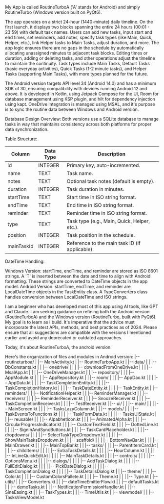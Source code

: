 My App is called RoutineTurboA ('A' stands for Android) and simply RoutineTurbo (Windows version built on PyQt6).

The app operates on a strict 24-hour (1440-minute) daily timeline. On the first launch, it displays two blocks spanning the entire 24 hours (00:01 - 23:59) with default task names. Users can add new tasks, input start and end times, set reminders, add notes, specify task types (like Main, Quick, Helper, etc.), link Helper tasks to Main Tasks, adjust duration, and more. The app logic ensures there are no gaps in the schedule by automatically allocating unassigned minutes to adjacent task blocks. Editing times or duration, adding or deleting tasks, and other operations adjust the timeline to maintain the continuity. Task types include Main Tasks, Default Tasks (basic everyday activities), Quick Tasks (1-2 minute tasks), and Helper Tasks (supporting Main Tasks), with more types planned for the future.

The Android version targets API level 34 (Android 14.0) and has a minimum SDK of 30, ensuring compatibility with devices running Android 12 and above. It is developed in Kotlin, using Jetpack Compose for the UI, Room for database management using KSP plugin, and hilt for dependency injection using kapt. OneDrive integration is managed using MSAL, and it's purpose is to sync the routine data between Windows and Android version.

Database Design Overview: Both versions use a SQLite database to manage tasks in way that maintains consistency across both platforms for proper data synchronization.

Table Structure:

| Column     | Data Type | Description                                  |
|------------|------------|----------------------------------------------|
| id         | INTEGER    | Primary key, auto-incremented.               |
| name       | TEXT       | Task name.                                   |
| notes      | TEXT       | Optional task notes (default is empty).      |
| duration   | INTEGER    | Task duration in minutes.                    |
| startTime  | TEXT       | Start time in ISO string format.             |
| endTime    | TEXT       | End time in ISO string format.               |
| reminder   | TEXT       | Reminder time in ISO string format.          |
| type       | TEXT       | Task type (e.g., Main, Quick, Helper, etc.). |
| position   | INTEGER    | Task position in the schedule.               |
| mainTaskId | INTEGER    | Reference to the main task ID (if applicable).|

DateTime Handling:

Windows Version: startTime, endTime, and reminder are stored as ISO 8601 strings. A 'T' is inserted between the date and time to align with Android formatting. These strings are converted to DateTime objects in the app model.
Android Version: startTime, endTime, and reminder are LocalDateTime objects in the TaskEntity class. A TypeConverters class handles conversion between LocalDateTime and ISO strings.

I am a beginner who has developed most of this app using AI tools, like GPT and Claude. I am seeking guidance on refining both the Android version (RoutineTurboA) and the Windows version (RoutineTurbo, built with PyQt6). My goal is to learn as I build. It's imperative that the advice must incorporate the latest APIs, methods, and best practices as of 2024. Please ensure that all suggestions are compatible with the versions I mentioned earlier and avoid any deprecated or outdated approaches.

Today, it's about RoutineTurboA, the android version.

Here's the organization of files and modules in Android version:
|-- routineturboa/
|   |-- MainActivity.kt
|   |-- RoutineTurboApp.kt
|   |-- data/
|   |   |-- DbConstants.kt
|   |   |-- onedrive/
|   |   |   |-- downloadFromOneDrive.kt
|   |   |   |-- MsalApp.kt
|   |   |   |-- OneDriveManager.kt
|   |   |-- repository/
|   |   |   |-- AppModule.kt
|   |   |   |-- AppRepository.kt
|   |   |-- room/
|   |   |   |-- AppDao.kt
|   |   |   |-- AppData.kt
|   |   |   |-- TaskCompletionEntity.kt
|   |   |   |-- TaskCompletionHistory.kt
|   |   |   |-- TaskDateEntity.kt
|   |   |   |-- TaskEntity.kt
|   |-- reminders/
|   |   |-- NotificationHelper.kt
|   |   |-- ReminderManager.kt
|   |   |-- receivers/
|   |   |   |-- ReminderReceiver.kt
|   |   |   |-- SnoozeReceiver.kt
|   |   |   |-- TaskCompletionReceiver.kt
|   |   |   |-- TestReceiver.kt
|   |-- ui/
|   |   |-- main/
|   |   |   |-- MainScreen.kt
|   |   |   |-- TasksLazyColumn.kt
|   |   |-- models/
|   |   |   |-- TaskEventsToFunctions.kt
|   |   |   |-- TaskFormData.kt
|   |   |   |-- TasksUiState.kt
|   |   |-- reusable/
|   |   |   |-- AlpabhetIcon.kt
|   |   |   |-- AnimatedAlpha.kt
|   |   |   |-- CircularProgressIndicator.kt
|   |   |   |-- CustomTextField.kt
|   |   |   |-- DottedLine.kt
|   |   |   |-- SignInAndSyncButtons.kt
|   |   |   |-- TaskCardPlaceholder.kt
|   |   |   |-- dropdowns/
|   |   |   |   |-- SelectTaskTypeDropdown.kt
|   |   |   |   |-- ShowMainTasksDropdown.kt
|   |   |-- scaffold/
|   |   |   |-- BottomNavBar.kt
|   |   |   |-- MainDrawer.kt
|   |   |   |-- MainTopBar.kt
|   |   |-- tasks/
|   |   |   |-- ParentItemCard.kt
|   |   |   |-- childItems/
|   |   |   |   |-- ExtraTaskDetails.kt
|   |   |   |   |-- HourColumn.kt
|   |   |   |   |-- InLineQuickEdit.kt
|   |   |   |   |-- MainTaskDetails.kt
|   |   |   |-- controls/
|   |   |   |   |-- OptionsMenu.kt
|   |   |   |-- dialogs/
|   |   |   |   |-- AddTaskDialog.kt
|   |   |   |   |-- FullEditDialog.kt
|   |   |   |   |-- PickDateDialog.kt
|   |   |   |   |-- TaskCompletionDialog.kt
|   |   |   |   |-- TaskDetailsDialog.kt
|   |   |-- theme/
|   |   |   |-- Color.kt
|   |   |   |-- CustomColorsPallete.kt
|   |   |   |-- Theme.kt
|   |   |   |-- Type.kt
|   |-- utils/
|   |   |-- Converters.kt
|   |   |-- dateTimeEmitterFlow.kt
|   |   |-- defaultTasks.kt
|   |   |-- demoTasks.kt
|   |   |-- NotificationPermissionHandler.kt
|   |   |-- SineEasing.kt
|   |   |-- TaskTypes.kt
|   |   |-- TimeUtils.kt
|   |-- viewmodel/
|   |   |-- TasksViewModel.kt








